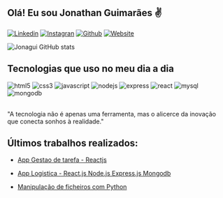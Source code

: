 ## Olá! Eu sou Jonathan Guimarães ✌️

[![Linkedin](https://img.shields.io/badge/LinkedIn-0077B5?style=for-the-badge&logo=linkedin&logoColor=white)](https://www.linkedin.com/in/guimar%C3%A3esjonathan/)
[![Instagran](https://img.shields.io/badge/Instagram-E4405F?style=for-the-badge&logo=instagram&logoColor=white)](https://www.instagram.com/guimaraesjonathan/)
[![Github](https://img.shields.io/badge/GitHub-100000?style=for-the-badge&logo=github&logoColor=white)](https://github.com/Jonagui)
[![Website](https://img.shields.io/badge/website-000000?style=for-the-badge&logo=About.me&logoColor=white)](https://github.com/Jonagui)

![Jonagui GitHub stats](https://github-readme-stats.vercel.app/api?username=Jonagui&show_icons=true&theme=radical)

## Tecnologias que uso no meu dia a dia

<div>
    <img alt="html5" src="https://img.shields.io/badge/HTML5-E34F26?style=for-the-badge&logo=html5&logoColor=white">
    <img alt="css3" src="https://img.shields.io/badge/CSS3-1572B6?style=for-the-badge&logo=css3&logoColor=white">
    <img alt="javascript" src="https://img.shields.io/badge/JavaScript-323330?style=for-the-badge&logo=javascript&logoColor=F7DF1E ">
    <img alt="nodejs" src="https://img.shields.io/badge/Node.js-43853D?style=for-the-badge&logo=node.js&logoColor=white">    
    <img alt="express" src="https://img.shields.io/badge/Express.js-404D59?style=for-the-badge">
    <img alt="react" src="https://img.shields.io/badge/React-20232A?style=for-the-badge&logo=react&logoColor=61DAFB">
    <img alt="mysql" src="https://img.shields.io/badge/MySQL-00000F?style=for-the-badge&logo=mysql&logoColor=white">
    <img alt="mongodb" src="https://img.shields.io/badge/MongoDB-4EA94B?style=for-the-badge&logo=mongodb&logoColor=white">
</div></br>

"A tecnologia não é apenas uma ferramenta, mas o alicerce da inovação que conecta sonhos à realidade."

## Últimos trabalhos realizados:

- [App Gestao de tarefa - Reactjs](https://github.com/Jonagui/ListaTarefas)
- [App Logistica - React.js Node.js Express.js Mongodb](https://github.com/Jonagui/LMS---Gestao)

- [Manipulação de ficheiros com Python](https://github.com/Jonagui/ProjetoPython)

